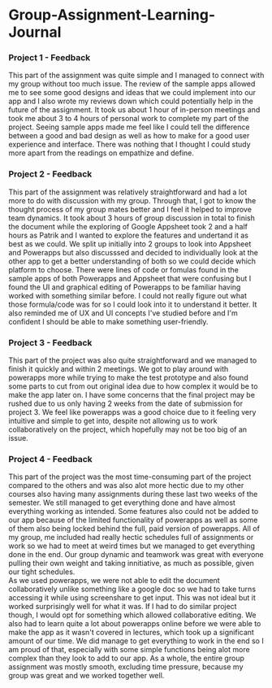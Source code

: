 # Group-Assignment-Learning-Journal
### Project 1 - Feedback
This part of the assignment was quite simple and I managed to connect with my group without too much issue. The review of the sample apps allowed me to see some good designs and ideas that we could implement into our app and I also wrote my reviews down which could potentially help in the future of the assignment. It took us about 1 hour of in-person meetings and took me about 3 to 4 hours of personal work to complete my part of the project. Seeing sample apps made me feel like I could tell the difference between a good and bad design as well as how to make for a good user experience and interface. There was nothing that I thought I could study more apart from the readings on empathize and define.
### Project 2 - Feedback
This part of the assignment was relatively straightforward and had a lot more to do with discussion with my group. Through that, I got to know the thought process of my group mates better and I feel it helped to improve team dynamics. It took about 3 hours of group discussion in total to finish the document while the exploring of Google Appsheet took 2 and a half hours as Patrik and I wanted to explore the features and undertand it as best as we could. We split up initially into 2 groups to look into Appsheet and Powerapps but also discusssed and decided to individually look at the other app to get a better understanding of both so we could decide which platform to choose. There were lines of code or fomulas found in the sample apps of both Powerapps and Appsheet that were confusing but I found the UI and graphical editing of Powerapps to be familiar having worked with something similar before. I could not really figure out what those formula/code was for so I could look into it to understand it better. It also reminded me of UX and UI concepts I've studied before and I'm confident I should be able to make something user-friendly.
### Project 3 - Feedback
This part of the project was also quite straightforward and we managed to finish it quickly and within 2 meetings. We got to play around with powerapps more while trying to make the test prototype and also found some parts to cut from out original idea due to how complex it would be to make the app later on. I have some concerns that the final project may be rushed due to us only having 2 weeks from the date of submission for project 3. We feel like powerapps was a good choice due to it feeling very intuitive and simple to get into, despite not allowing us to work collaboratively on the project, which hopefully may not be too big of an issue.
### Project 4 - Feedback
This part of the project was the most time-consuming part of the project compared to the others and was also alot more hectic due to my other courses also having many assignments during these last two weeks of the semester. We still managed to get everything done and have almost everything working as intended. Some features also could not be added to our app because of the limited functionality of powerapps as well as some of them also being locked behind the full, paid version of powerapps. All of my group, me included had really hectic schedules full of assignments or work so we had to meet at weird times but we managed to get everything done in the end. Our group dynamic and teamwork was great with everyone pulling their own weight and taking innitiative, as much as possible, given our tight schedules. <br />
As we used powerapps, we were not able to edit the document collaboratively unlike something like a google doc so we had to take turns accessing it while using screenshare to get input. This was not ideal but it worked surprisingly well for what it was. If I had to do  similar project though, I would opt for something which allowed collaborative editing. We also had to learn quite a lot about powerapps online before we were able to make the app as it wasn't covered in lectures, which took up a significant amount of our time. We did manage to get everything to work in the end so I am proud of that, especially with some simple functions being alot more complex than they look to add to our app. As a whole, the entire group assignment was mostly smooth, excluding time pressure, because my group was great and we worked together well.
